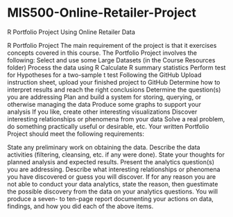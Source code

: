 # MIS500-Online-Retailer-Project
R Portfolio Project Using Online Retailer Data

R Portfolio Project
The main requirement of the project is that it exercises concepts covered in this course. The Portfolio Project involves the following:
Select and use some Large Datasets (in the Course Resources folder)
Process the data using R
Calculate R summary statistics
Perform test for Hypotheses for a two-sample t test
Following the GitHub Upload instruction sheet, upload your finished project to GitHub
Determine how to interpret results and reach the right conclusions
Determine the question(s) you are addressing
Plan and build a system for storing, querying, or otherwise managing the data
Produce some graphs to support your analysis
If you like, create other interesting visualizations
Discover interesting relationships or phenomena from your data
Solve a real problem, do something practically useful or desirable, etc.
Your written Portfolio Project should meet the following requirements:

State any preliminary work on obtaining the data.
Describe the data activities (filtering, cleansing, etc. if any were done).
State your thoughts for planned analysis and expected results.
Present the analytics question(s) you are addressing.
Describe what interesting relationships or phenomena you have discovered or guess you will discover. If for any reason you are not able to conduct your data analytics, state the reason, then guestimate the possible discovery from the data on your analytics questions.
You will produce a seven- to ten-page report documenting your actions on data, findings, and how you did each of the above items.
